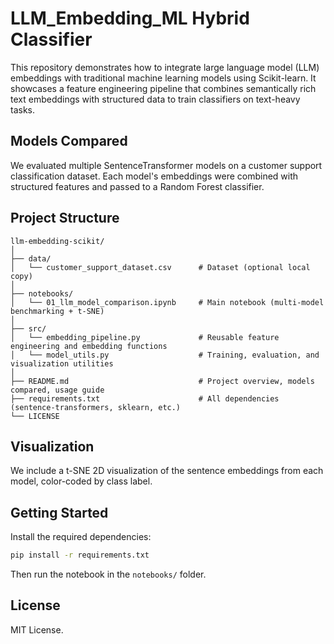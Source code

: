 # LLM_Embedding_ML Hybrid Classifier

This repository demonstrates how to integrate large language model (LLM) embeddings with traditional machine learning models using Scikit-learn. It showcases a feature engineering pipeline that combines semantically rich text embeddings with structured data to train classifiers on text-heavy tasks.

## Models Compared

We evaluated multiple SentenceTransformer models on a customer support classification dataset. Each model's embeddings were combined with structured features and passed to a Random Forest classifier.


## Project Structure

```
llm-embedding-scikit/
│
├── data/
│   └── customer_support_dataset.csv      # Dataset (optional local copy)
│
├── notebooks/
│   └── 01_llm_model_comparison.ipynb     # Main notebook (multi-model benchmarking + t-SNE)
│
├── src/
│   └── embedding_pipeline.py             # Reusable feature engineering and embedding functions
│   └── model_utils.py                    # Training, evaluation, and visualization utilities
│
├── README.md                             # Project overview, models compared, usage guide
├── requirements.txt                      # All dependencies (sentence-transformers, sklearn, etc.)
└── LICENSE
```

## Visualization

We include a t-SNE 2D visualization of the sentence embeddings from each model, color-coded by class label.

## Getting Started

Install the required dependencies:

```bash
pip install -r requirements.txt
```

Then run the notebook in the `notebooks/` folder.

## License

MIT License.
